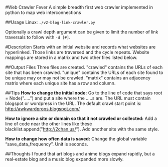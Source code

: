 #Web Crawler Fever
A simple breadth first web crawler implemented in python to map web interconnections

##Usage
Linux: `./v2-blog-link-crawler.py`

Optionally a crawl depth argument can be given to limit the number of link traversals to follow with `-d [#]`.

#Description
Starts with an initial website and records what websites are hyperlinked. Those links are traversed and the cycle repeats. Website mappings are stored in a matrix and two other files listed below.

##Output Files
Three files are created. "crawled"  contains the URLs of each site that has been crawled. "unique" contains the URLs of each site found to be unique may or may not be crawled. "matrix" contains an adjacency matrix where each unique site has a row and column. 

##Tips
**How to change the initial node:**
Go to the line of code that says root = Node(".....”) and put a site where the …..s are. The URL must contain blogspot or wordpress in the URL. The default crawl start point is: http://awkwardprops.blogspot.com/

**How to ignore a site or domain so that it not crawled or collected:**
Add a line of code near the other lines like these blacklist.append("http://2chan.us/"). Add another site with the same style.

**How to change how often data is saved:**
Change the global variable “save_data_frequency”. Unit is seconds.

##Thoughts
I found that art blogs and anime blogs expand rapidly, but a real-estate blog and a music blog expanded more slowly.
